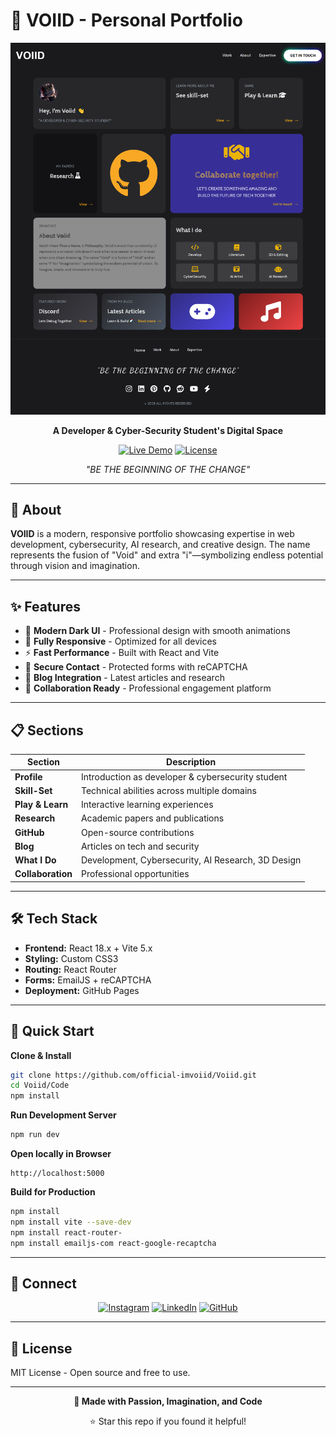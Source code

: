 # 🌌 VOIID - Personal Portfolio

<div align="center">

![Portfolio Preview](https://github.com/official-imvoiid/Voiid/blob/main/Gui/PC.png)

**A Developer & Cyber-Security Student's Digital Space**

[![Live Demo](https://img.shields.io/badge/Live-Demo-blue?style=for-the-badge)](https://official-imvoiid.github.io/Voiid/)
[![License](https://img.shields.io/badge/License-MIT-green?style=for-the-badge)](LICENSE)

*"BE THE BEGINNING OF THE CHANGE"*

</div>

---

## 🎯 About

**VOIID** is a modern, responsive portfolio showcasing expertise in web development, cybersecurity, AI research, and creative design. The name represents the fusion of "Void" and extra "i"—symbolizing endless potential through vision and imagination.

---

## ✨ Features

- 🎨 **Modern Dark UI** - Professional design with smooth animations
- 📱 **Fully Responsive** - Optimized for all devices
- ⚡ **Fast Performance** - Built with React and Vite
- 🔐 **Secure Contact** - Protected forms with reCAPTCHA
- 📝 **Blog Integration** - Latest articles and research
- 🤝 **Collaboration Ready** - Professional engagement platform

---

## 📋 Sections

| Section | Description |
|---------|-------------|
| **Profile** | Introduction as developer & cybersecurity student |
| **Skill-Set** | Technical abilities across multiple domains |
| **Play & Learn** | Interactive learning experiences |
| **Research** | Academic papers and publications |
| **GitHub** | Open-source contributions |
| **Blog** | Articles on tech and security |
| **What I Do** | Development, Cybersecurity, AI Research, 3D Design |
| **Collaboration** | Professional opportunities |

---

## 🛠️ Tech Stack

- **Frontend:** React 18.x + Vite 5.x
- **Styling:** Custom CSS3
- **Routing:** React Router
- **Forms:** EmailJS + reCAPTCHA
- **Deployment:** GitHub Pages

---

## 🚀 Quick Start

**Clone & Install**
```bash
git clone https://github.com/official-imvoiid/Voiid.git
cd Voiid/Code
npm install
```

**Run Development Server**
```bash
npm run dev
```

**Open locally in Browser**  
```
http://localhost:5000
```  

**Build for Production**
```bash
npm install
npm install vite --save-dev
npm install react-router-
npm install emailjs-com react-google-recaptcha
```

---

## 📱 Connect

<div align="center">

[![Instagram](https://img.shields.io/badge/Instagram-E4405F?style=for-the-badge&logo=instagram&logoColor=white)](https://www.instagram.com/i.m.voiid/)
[![LinkedIn](https://img.shields.io/badge/LinkedIn-0077B5?style=for-the-badge&logo=linkedin&logoColor=white)](https://www.linkedin.com/in/voiidnova/)
[![GitHub](https://img.shields.io/badge/GitHub-100000?style=for-the-badge&logo=github&logoColor=white)](https://github.com/official-imvoiid)

</div>

---

## 📜 License

MIT License - Open source and free to use.

---

<div align="center">

**💫 Made with Passion, Imagination, and Code**

⭐ Star this repo if you found it helpful!

</div>
